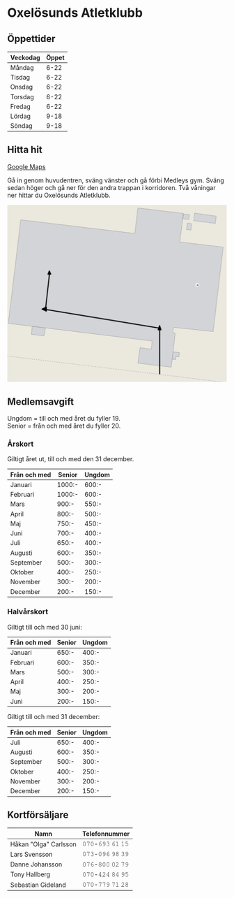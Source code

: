 # Oxelösunds Atletklubb

## Öppettider

| Veckodag | Öppet |
| -------- | ----- |
| Måndag   | 6-22  |
| Tisdag   | 6-22  |
| Onsdag   | 6-22  |
| Torsdag  | 6-22  |
| Fredag   | 6-22  |
| Lördag   | 9-18  |
| Söndag   | 9-18  |

## Hitta hit

[Google Maps](https://www.google.se/maps/place/58°40'25.8"N+17°04'49.4"E/)

Gå in genom huvudentren, sväng vänster och gå förbi Medleys gym.
Sväng sedan höger och gå ner för den andra trappan i korridoren.
Två våningar ner hittar du Oxelösunds Atletklubb.

![](https://github.com/oxelosundsak/oxelosundsak.github.io/raw/master/vagbeskrivning.png)

## Medlemsavgift

Ungdom = till och med året du fyller 19.  
Senior = från och med året du fyller 20.

### Årskort

Giltigt året ut, till och med den 31 december.

| Från och med | Senior | Ungdom |
| ------------ | ------ | ------ |
| Januari      | 1000:- | 600:-  |
| Februari     | 1000:- | 600:-  |
| Mars         | 900:-  | 550:-  |
| April        | 800:-  | 500:-  |
| Maj          | 750:-  | 450:-  |
| Juni         | 700:-  | 400:-  |
| Juli         | 650:-  | 400:-  |
| Augusti      | 600:-  | 350:-  |
| September    | 500:-  | 300:-  |
| Oktober      | 400:-  | 250:-  |
| November     | 300:-  | 200:-  |
| December     | 200:-  | 150:-  |

### Halvårskort

Giltigt till och med 30 juni:

| Från och med | Senior | Ungdom |
| ------------ | ------ | ------ |
| Januari      | 650:-  | 400:-  |
| Februari     | 600:-  | 350:-  |
| Mars         | 500:-  | 300:-  |
| April        | 400:-  | 250:-  |
| Maj          | 300:-  | 200:-  |
| Juni         | 200:-  | 150:-  |

Giltigt till och med 31 december:

| Från och med | Senior | Ungdom |
| ------------ | ------ | ------ |
| Juli         | 650:-  | 400:-  |
| Augusti      | 600:-  | 350:-  |
| September    | 500:-  | 300:-  |
| Oktober      | 400:-  | 250:-  |
| November     | 300:-  | 200:-  |
| December     | 200:-  | 150:-  |

## Kortförsäljare

| Namn                  | Telefonnummer |
| --------------------- | ------------- |
| Håkan "Olga" Carlsson | 𝟶𝟽𝟶-𝟼𝟿𝟹 𝟼𝟷 𝟷𝟻 |
| Lars Svensson         | 𝟶𝟽𝟹-𝟶𝟿𝟼 𝟿𝟾 𝟹𝟿 |
| Danne Johansson       | 𝟶𝟽𝟼-𝟾𝟶𝟶 𝟶𝟸 𝟽𝟿 |
| Tony Hallberg         | 𝟶𝟽𝟶-𝟺𝟸𝟺 𝟾𝟺 𝟿𝟻 |
| Sebastian Gideland    | 𝟶𝟽𝟶-𝟽𝟽𝟿 𝟽𝟷 𝟸𝟾 |
